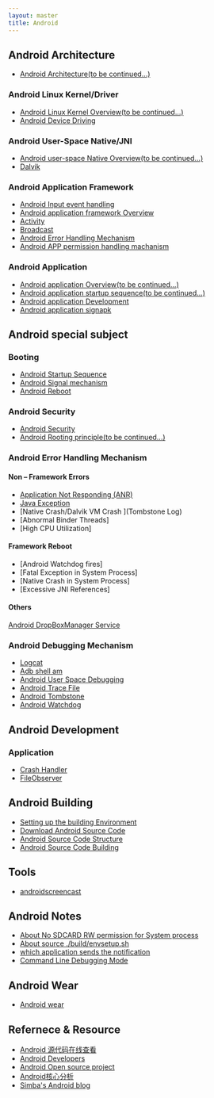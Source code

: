 ```yaml
---
layout: master
title: Android
---
```


## Android Architecture

* [Android Architecture(to be continued...)](android-architecture.html)

### Android Linux Kernel/Driver

* [Android Linux Kernel Overview(to be continued...)](android-linux-kernel.html)
* [Android Device Driving](android-device-driving.html)

### Android User-Space Native/JNI

* [Android user-space Native Overview(to be continued...)](android-native.html)
* [Dalvik](dalvik.html)

### Android Application Framework

* [Android Input event handling](input-event-handling.html)
* [Android application framework Overview](android-framework-overview.html)
* [Activity](activity.html)
* [Broadcast](broadcast.html)
* [Android Error Handling Mechanism](error-handling-mechanism.html)
* [Android APP permission handling machanism](permission-handling-mechanism.html)

### Android Application

* [Android application Overview(to be continued...)](android-application.html)
* [Android application startup sequence(to be continued...)](android-application-startup.html)
* [Android application Development](android-application-development.html)
* [Android application signapk](android-application-signapk.html)

## Android special subject

### Booting

* [Android Startup Sequence](startup.html)
* [Android Signal mechanism](signal-mechanism.html)
* [Android Reboot](android-reboot.html)

### Android Security

* [Android Security](android-security.html)
* [Android Rooting principle(to be continued...)](android-rooting.html)

### Android Error Handling Mechanism

#### Non – Framework Errors

* [Application Not Responding (ANR)](anr.html)
* [Java Exception](java-exception.html)
* [Native Crash/Dalvik VM Crash ](Tombstone Log)
* [Abnormal Binder Threads]
* [High CPU Utilization]

#### Framework Reboot

* [Android Watchdog fires]
* [Fatal Exception in System Process]
* [Native Crash in System Process]
* [Excessive JNI References]

#### Others

[Android DropBoxManager Service](android-DropBoxManager.html)

### Android Debugging Mechanism

* [Logcat](logcat.html)
* [Adb shell am](am.html)
* [Android User Space Debugging](debugging.html)
* [Android Trace File](trace-file.html)
* [Android Tombstone](tombstone.html)
* [Android Watchdog](watchdog.html)

## Android Development

### Application

* [Crash Handler](crash.html)
* [FileObserver](fileObserver.html)

## Android Building

* [Setting up the building Environment](setup.html)
* [Download Android Source Code](download.html)
* [Android Source Code Structure](android-code-structure.html)
* [Android Source Code Building](android-code-building.html)

## Tools

* [androidscreencast](http://code.google.com/p/androidscreencast/)

## Android Notes

* [About No SDCARD RW permission for System process](about-system-rw-SDCARD-permission.html)
* [About source ./build/envsetup.sh ](about-source-envsetup.html)
* [which application sends the notification](which-app-send-notification.html)
* [Command Line Debugging Mode](command-line.html)


## Android Wear

* [Android wear](wear/)

## Refernece & Resource

* [Android 源代码在线查看](http://source.android.com/source/downloading.html)
* [Android Developers](http://developer.android.com/index.html)
* [Android Open source project](http://source.android.com/index.html)
* [Android核心分析](http://blog.csdn.net/maxleng/article/details/5471557)
* [Simba's Android blog](http://blog.csdn.net/yuleslie/article/category/904490)